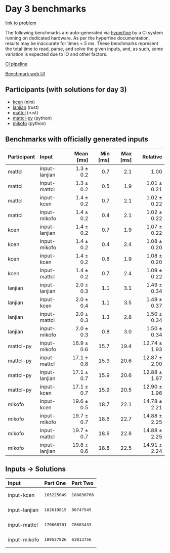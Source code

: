 # Day 3 benchmarks

[link to problem](https://adventofcode.com/2024/day/3)

The following benchmarks are auto-generated via
[hyperfine](https://github.com/sharkdp/hyperfine) by a CI system running on
dedicated hardware. As per the hyperfine documentation, results may be
inaccurate for times < 5 ms. These benchmarks represent the total time to read,
parse, and solve the given inputs, and, as such, some variation is expected due
to IO and other factors.

[CI pipeline](http://ci.papercode.net:8080/teams/main/pipelines/aoc2024)

[Benchmark web UI](https://aoc.ancalagon.black)


## Participants (with solutions for day 3)

- [kcen](https://github.com/kcen/aoc2024) (nim)
- [lanjian](https://github.com/lanjian/aoc-2024) (rust)
- [mattcl](https://github.com/mattcl/aoc2024) (rust)
- [mattcl-py](https://github.com/mattcl/aoc2024-py) (python)
- [mikofo](https://github.com/mikofo/aoc2024) (python)


## Benchmarks with officially generated inputs

| Participant | Input | Mean [ms] | Min [ms] | Max [ms] | Relative |
|:---|:---|---:|---:|---:|---:|
| mattcl | input-lanjian | 1.3 ± 0.2 | 0.7 | 2.1 | 1.00 |
| mattcl | input-mattcl | 1.3 ± 0.2 | 0.5 | 1.9 | 1.01 ± 0.21 |
| mattcl | input-kcen | 1.4 ± 0.2 | 0.7 | 2.1 | 1.02 ± 0.22 |
| mattcl | input-mikofo | 1.4 ± 0.2 | 0.4 | 2.1 | 1.02 ± 0.22 |
| kcen | input-lanjian | 1.4 ± 0.2 | 0.7 | 1.9 | 1.07 ± 0.22 |
| kcen | input-mikofo | 1.4 ± 0.2 | 0.4 | 2.4 | 1.08 ± 0.20 |
| kcen | input-kcen | 1.4 ± 0.2 | 0.8 | 1.9 | 1.08 ± 0.20 |
| kcen | input-mattcl | 1.4 ± 0.2 | 0.7 | 2.4 | 1.09 ± 0.22 |
| lanjian | input-lanjian | 2.0 ± 0.3 | 1.1 | 3.1 | 1.49 ± 0.34 |
| lanjian | input-kcen | 2.0 ± 0.4 | 1.1 | 3.5 | 1.49 ± 0.37 |
| lanjian | input-mattcl | 2.0 ± 0.3 | 1.3 | 2.8 | 1.50 ± 0.34 |
| lanjian | input-mikofo | 2.0 ± 0.3 | 0.8 | 3.0 | 1.50 ± 0.34 |
| mattcl-py | input-mikofo | 16.9 ± 0.6 | 15.7 | 19.4 | 12.74 ± 1.93 |
| mattcl-py | input-mattcl | 17.1 ± 0.8 | 15.9 | 20.6 | 12.87 ± 2.00 |
| mattcl-py | input-lanjian | 17.1 ± 0.7 | 15.9 | 20.6 | 12.88 ± 1.97 |
| mattcl-py | input-kcen | 17.1 ± 0.7 | 15.9 | 20.5 | 12.90 ± 1.96 |
| mikofo | input-kcen | 19.6 ± 0.5 | 18.7 | 22.1 | 14.78 ± 2.21 |
| mikofo | input-mikofo | 19.7 ± 0.7 | 18.6 | 22.7 | 14.88 ± 2.25 |
| mikofo | input-mattcl | 19.7 ± 0.7 | 18.6 | 22.8 | 14.88 ± 2.25 |
| mikofo | input-lanjian | 19.8 ± 0.6 | 18.8 | 22.5 | 14.91 ± 2.24 |


## Inputs -> Solutions

| Input | Part One | Part Two |
|:---|:---|:---|
|input-kcen|<pre>165225049</pre>|<pre>108830766</pre>|
|input-lanjian|<pre>182619815</pre>|<pre>80747545</pre>|
|input-mattcl|<pre>170068701</pre>|<pre>78683433</pre>|
|input-mikofo|<pre>189527826</pre>|<pre>63013756</pre>|